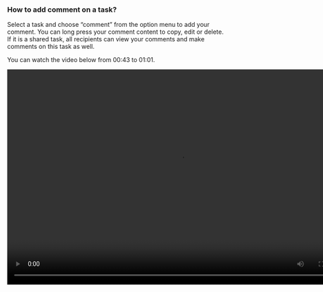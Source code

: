 ### How to add comment on a task?
Select a task and choose “comment” from the option menu to add your comment. You can long press your comment content to copy, edit or delete. If it is a shared task, all recipients can view your comments and make comments on this task as well.


You can watch the video below from 00:43 to 01:01.

<video width="800" height="500" controls="controls">
  <source https://www.youtube.com/watch?v=0y4hkxRUOoo&list=PLbWRKVi0_aTFbQcYoQHar2TR88yoO190U&index=1="movie.ogg" type="video/ogg">
  <source https://www.youtube.com/watch?v=0y4hkxRUOoo&list=PLbWRKVi0_aTFbQcYoQHar2TR88yoO190U&index=1="movie.mp4" type="video/mp4">
Your browser does not support the video tag.
</video>
